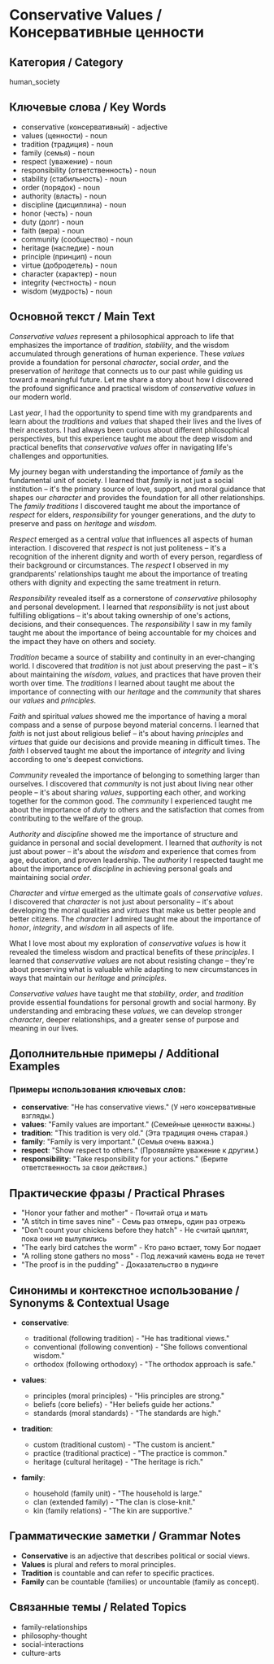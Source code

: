 # Conservative Values / Консервативные ценности

## Категория / Category
human_society

## Ключевые слова / Key Words
- conservative (консервативный) - adjective
- values (ценности) - noun
- tradition (традиция) - noun
- family (семья) - noun
- respect (уважение) - noun
- responsibility (ответственность) - noun
- stability (стабильность) - noun
- order (порядок) - noun
- authority (власть) - noun
- discipline (дисциплина) - noun
- honor (честь) - noun
- duty (долг) - noun
- faith (вера) - noun
- community (сообщество) - noun
- heritage (наследие) - noun
- principle (принцип) - noun
- virtue (добродетель) - noun
- character (характер) - noun
- integrity (честность) - noun
- wisdom (мудрость) - noun

## Основной текст / Main Text

*Conservative* *values* represent a philosophical approach to life that emphasizes the importance of *tradition*, *stability*, and the wisdom accumulated through generations of human experience. These *values* provide a foundation for personal *character*, social *order*, and the preservation of *heritage* that connects us to our past while guiding us toward a meaningful future. Let me share a story about how I discovered the profound significance and practical wisdom of *conservative* *values* in our modern world.

Last *year*, I had the opportunity to spend time with my grandparents and learn about the *traditions* and *values* that shaped their lives and the lives of their ancestors. I had always been curious about different philosophical perspectives, but this experience taught me about the deep wisdom and practical benefits that *conservative* *values* offer in navigating life's challenges and opportunities.

My journey began with understanding the importance of *family* as the fundamental unit of society. I learned that *family* is not just a social institution – it's the primary source of love, support, and moral guidance that shapes our *character* and provides the foundation for all other relationships. The *family* *traditions* I discovered taught me about the importance of *respect* for elders, *responsibility* for younger generations, and the *duty* to preserve and pass on *heritage* and *wisdom*.

*Respect* emerged as a central *value* that influences all aspects of human interaction. I discovered that *respect* is not just politeness – it's a recognition of the inherent dignity and worth of every person, regardless of their background or circumstances. The *respect* I observed in my grandparents' relationships taught me about the importance of treating others with dignity and expecting the same treatment in return.

*Responsibility* revealed itself as a cornerstone of *conservative* philosophy and personal development. I learned that *responsibility* is not just about fulfilling obligations – it's about taking ownership of one's actions, decisions, and their consequences. The *responsibility* I saw in my family taught me about the importance of being accountable for my choices and the impact they have on others and society.

*Tradition* became a source of stability and continuity in an ever-changing world. I discovered that *tradition* is not just about preserving the past – it's about maintaining the *wisdom*, *values*, and practices that have proven their worth over time. The *traditions* I learned about taught me about the importance of connecting with our *heritage* and the *community* that shares our *values* and *principles*.

*Faith* and spiritual *values* showed me the importance of having a moral compass and a sense of purpose beyond material concerns. I learned that *faith* is not just about religious belief – it's about having *principles* and *virtues* that guide our decisions and provide meaning in difficult times. The *faith* I observed taught me about the importance of *integrity* and living according to one's deepest convictions.

*Community* revealed the importance of belonging to something larger than ourselves. I discovered that *community* is not just about living near other people – it's about sharing *values*, supporting each other, and working together for the common good. The *community* I experienced taught me about the importance of *duty* to others and the satisfaction that comes from contributing to the welfare of the group.

*Authority* and *discipline* showed me the importance of structure and guidance in personal and social development. I learned that *authority* is not just about power – it's about the *wisdom* and experience that comes from age, education, and proven leadership. The *authority* I respected taught me about the importance of *discipline* in achieving personal goals and maintaining social *order*.

*Character* and *virtue* emerged as the ultimate goals of *conservative* *values*. I discovered that *character* is not just about personality – it's about developing the moral qualities and *virtues* that make us better people and better citizens. The *character* I admired taught me about the importance of *honor*, *integrity*, and *wisdom* in all aspects of life.

What I love most about my exploration of *conservative* *values* is how it revealed the timeless wisdom and practical benefits of these *principles*. I learned that *conservative* *values* are not about resisting change – they're about preserving what is valuable while adapting to new circumstances in ways that maintain our *heritage* and *principles*.

*Conservative* *values* have taught me that *stability*, *order*, and *tradition* provide essential foundations for personal growth and social harmony. By understanding and embracing these *values*, we can develop stronger *character*, deeper relationships, and a greater sense of purpose and meaning in our lives.

## Дополнительные примеры / Additional Examples

### Примеры использования ключевых слов:
- **conservative**: "He has conservative views." (У него консервативные взгляды.)
- **values**: "Family values are important." (Семейные ценности важны.)
- **tradition**: "This tradition is very old." (Эта традиция очень старая.)
- **family**: "Family is very important." (Семья очень важна.)
- **respect**: "Show respect to others." (Проявляйте уважение к другим.)
- **responsibility**: "Take responsibility for your actions." (Берите ответственность за свои действия.)

## Практические фразы / Practical Phrases

- "Honor your father and mother" - Почитай отца и мать
- "A stitch in time saves nine" - Семь раз отмерь, один раз отрежь
- "Don't count your chickens before they hatch" - Не считай цыплят, пока они не вылупились
- "The early bird catches the worm" - Кто рано встает, тому Бог подает
- "A rolling stone gathers no moss" - Под лежачий камень вода не течет
- "The proof is in the pudding" - Доказательство в пудинге

## Синонимы и контекстное использование / Synonyms & Contextual Usage

- **conservative**: 
  - traditional (following tradition) - "He has traditional views."
  - conventional (following convention) - "She follows conventional wisdom."
  - orthodox (following orthodoxy) - "The orthodox approach is safe."

- **values**: 
  - principles (moral principles) - "His principles are strong."
  - beliefs (core beliefs) - "Her beliefs guide her actions."
  - standards (moral standards) - "The standards are high."

- **tradition**: 
  - custom (traditional custom) - "The custom is ancient."
  - practice (traditional practice) - "The practice is common."
  - heritage (cultural heritage) - "The heritage is rich."

- **family**: 
  - household (family unit) - "The household is large."
  - clan (extended family) - "The clan is close-knit."
  - kin (family relations) - "The kin are supportive."

## Грамматические заметки / Grammar Notes

- **Conservative** is an adjective that describes political or social views.
- **Values** is plural and refers to moral principles.
- **Tradition** is countable and can refer to specific practices.
- **Family** can be countable (families) or uncountable (family as concept).

## Связанные темы / Related Topics

- family-relationships
- philosophy-thought
- social-interactions
- culture-arts

